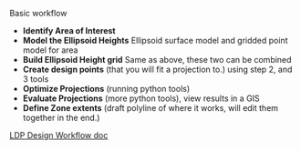 Basic workflow

* **Identify Area of Interest**
* **Model the Ellipsoid Heights** Ellipsoid surface model and gridded point model for area
* **Build Ellipsoid Height grid** Same as above, these two can be combined
* **Create design points** (that you will fit a projection to.) using step 2, and 3 tools
* **Optimize Projections** (running python tools)
* **Evaluate Projections** (more python tools), view results in a GIS
* **Define Zone extents** (draft polyline of where it works, will edit them together in the end.)

[LDP Design Workflow doc](https://github.com/fairbanks-dot/ldp_scripts/blob/master/LDP%20Design%20Workflow%20v%201.docx)
